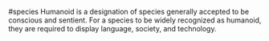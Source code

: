 #species 
Humanoid is a designation of species generally accepted to be conscious and sentient. For a species to be widely recognized as humanoid, they are required to display language, society, and technology.